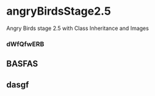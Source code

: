 # angryBirdsStage2.5
Angry Birds stage 2.5 with Class Inheritance and Images
### dWfQfwERB
## BASFAS
## dasgf